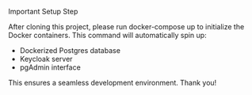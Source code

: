 Important Setup Step

After cloning this project, please run docker-compose up to initialize the Docker containers. This command will automatically spin up:


- Dockerized Postgres database
- Keycloak server
- pgAdmin interface


This ensures a seamless development environment. Thank you!

